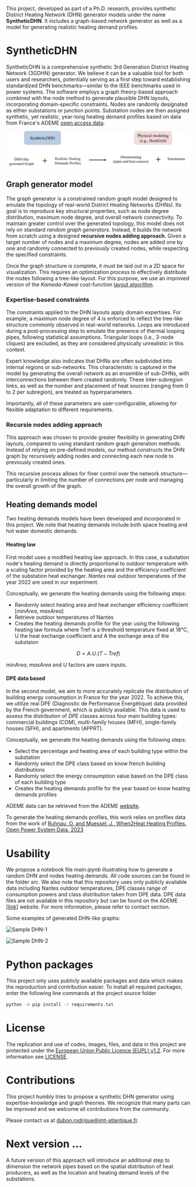 This project, developed as part of a Ph.D. research, provides synthetic District Heating Network (DHN) generator models under the name **SyntheticDHN**. It includes a graph-based network generator as well as a model for generating realistic heating demand profiles.

# SyntheticDHN

SyntheticDHN is a comprehensive synthetic 3rd Generation District Heating Network (3GDHN) generator. We believe it can be a valuable tool for both users and researchers, potentially serving as a first step toward establishing standardized DHN benchmarks—similar to the IEEE benchmarks used in power systems. The software employs a graph theory-based approach combined with the node method to generate plausible DHN layouts, incorporating domain-specific constraints. Nodes are randomly designated as either substations or junction points. Substation nodes are then assigned synthetic, yet realistic, year-long heating demand profiles based on data from France's ADEME [open access data](https://data-transitions2050.ademe.fr/).

![Illustration SytheticDHN](./Images/Illustration_synthetic_DHN_framework.png)

## **Graph generator model**

The graph generator is a constrained random graph model designed to emulate the topology of real-world District Heating Networks (DHNs). Its goal is to reproduce key structural properties, such as node degree distribution, maximum node degree, and overall network connectivity. To maintain greater control over the generated topology, this model does not rely on standard *random graph generators*. Instead, it builds the network from scratch using a designed **recursive nodes adding approach**. Given a target number of nodes and a maximum degree, nodes are added one by one and randomly connected to previously created nodes, while respecting the specified constraints.

Once the graph structure is complete, it must be laid out in a 2D space for visualization. This requires an optimization process to effectively distribute the nodes following a tree-like layout. For this purpose, we use an improved version of the *Kamada-Kawai* cost-function [layout algorithm](https://arxiv.org/pdf/1508.05312).

### Expertise-based constraints

The constraints applied to the DHN layouts apply domain expertises. For example, a maximum node degree of 4 is enforced to reflect the tree-like structure commonly observed in real-world networks. Loops are introduced during a post-processing step to emulate the presence of thermal looping pipes, following statistical assumptions. Triangular loops (i.e., 3-node cliques) are excluded, as they are considered physically unrealistic in this context.

Expert knowledge also indicates that DHNs are often subdivided into internal regions or sub-networks. This characteristic is captured in the model by generating the overall network as an ensemble of sub-DHNs, with interconnections between them created randomly. These inter-subregion links, as well as the number and placement of heat sources (ranging from 0 to 2 per subregion), are treated as hyperparameters.

Importantly, all of these parameters are user-configurable, allowing for flexible adaptation to different requirements.

### Recursie nodes adding approach

This approach was chosen to provide greater flexibility in generating DHN layouts, compared to using standard random graph generation methods. Instead of relying on pre-defined models, our method constructs the DHN graph by recursively adding nodes and connecting each new node to previously created ones.

This recursive process allows for finer control over the network structure—particularly in limiting the number of connections per node and managing the overall growth of the graph.

## **Heating demands model**

Two heating demands models have been developed and incorporated in this project. We note that heating demands include both space heating and hot water domestic demands.

#### Heating law

First model uses a modified heating law approach. In this case, a substation node's heating demand is directly proportional to outdoor temperature with a scaling factor provided by the heating area and the efficiency coefficient of the substation heat exchanger. *Nantes* real outdoor temperatures of the year 2022 are used in our experiment.

Conceptually, we generate the heating demands using the following steps:

- Randomly select heating area and heat exchanger efficiency coefficient [*minArea*, *maxArea*]
- Retrieve outdoor temperatures of Nantes 
- Creates the heating demands profile for the year using the following heating law formula where Tref is a threshold temperature fixed at 18°C, U the heat exchange coefficient and A the exchange area of the substaion

$$D = A . U . (T - Tref) $$

*minArea*, *maxArea* and *U* factors are users inputs.

#### DPE data based

In the second model, we aim to more accurately replicate the distribution of building energy consumption in France for the year 2022. To achieve this, we utilize real DPE (Diagnostic de Performance Énergétique) data provided by the French government, which is publicly available. This data is used to assess the distribution of *DPE* classes across four main building types: commercial buildings (COM), multi-family houses (MFH), single-family houses (SFH), and apartments (APPRT).

Conceptually, we generate the heating demands using the following steps:

- Select the percentage and heating area of each building type within the substation
- Randomly select the DPE class based on know french building distributions
- Randomly select the energy consumption value based on the DPE class of each building type
- Creates the heating demands profile for the year based on know heating demands profiles

ADEME data can be retrieved from the ADEME [website](https://data-transitions2050.ademe.fr/).

To generate the heating demands profiles, this work relies on profiles data from the work of [Ruhnau, O. and Muessel, J., When2Heat Heating Profiles. Open Power System Data, 2023](https://doi.org/10.25832/when2heat/2023-07-27)

# Usability

We propose a notebook file *main.ipynb* illustrating how to generate a random DHN and nodes heating demands. All code sources can be found in the folder *src*. We also note that this repository uses only publicly available data including Nantes outdoor temperatures, DPE classes range of consumption powers and class distribution taken from DPE data. DPE data files are not available in this repository but can be found on the ADEME [[link](https://www.ademe.fr/)] website. For more information, please refer to contact section. 

Some examples of generated DHN-like graphs:

![Sample DHN-1](https://github.com/drod-96/synthetic_dhn_model/blob/main/Images/output_dhn_test_1.png?raw=true)

![Sample DHN-2](https://github.com/drod-96/synthetic_dhn_model/blob/main/Images/output_dhn_test_3.png?raw=true)


# Python packages

This project only uses publicly available packages and data which makes the reproduction and contribution easier. To install all required packages, enter the following line commands at the project source folder

```bash
python -m pip install -r requirements.txt
``` 

# License

The replication and use of codes, images, files, and data in this project are protected under the [European Union Public Licence (EUPL) v1.2](https://joinup.ec.europa.eu/page/eupl-text-11-12).
For more information see [LICENSE](LICENSE).


# Contributions

This project humbly tries to propose a synthetic DHN generator using expertise-knowledge and graph theories. We recognize that many parts can be improved and we welcome all contributions from the community. 

Please contact us at dubon.rodrigue@imt-atlantique.fr.

# Next version ...

A future version of this approach will introduce an additional step to dimension the network pipes based on the spatial distribution of heat producers, as well as the location and heating demand levels of the substations.
